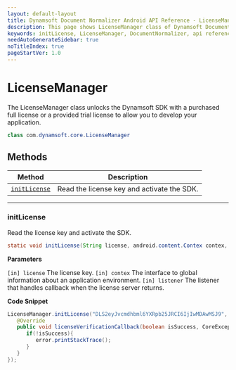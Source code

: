 ```yaml
---
layout: default-layout
title: Dynamsoft Document Normalizer Android API Reference - LicenseManager class
description: This page shows LicenseManager class of Dynamsoft Document Normalizer for Android SDK.
keywords: initLicense, LicenseManager, DocumentNormalizer, api reference, android
needAutoGenerateSidebar: true
noTitleIndex: true
pageStartVer: 1.0
---
```


# LicenseManager

The LicenseManager class unlocks the Dynamsoft SDK with a purchased full license or a provided trial license to allow you to develop your application.

```java
class com.dynamsoft.core.LicenseManager
```

## Methods

  | Method               | Description |
  |----------------------|-------------|
  | [`initLicense`](#initlicense) | Read the license key and activate the SDK. |

  ---

### initLicense

Read the license key and activate the SDK.

```java
static void initLicense(String license, android.content.Contex contex, LicenseVerificationListener listener)
```

**Parameters**

`[in] license` The license key.
`[in] contex` The interface to global information about an application environment.
`[in] listener` The listener that handles callback when the license server returns.

**Code Snippet**

```java
LicenseManager.initLicense("DLS2eyJvcmdhbml6YXRpb25JRCI6IjIwMDAwMSJ9", MainActivity.this, new LicenseVerificationListener() {
   @Override
   public void licenseVerificationCallback(boolean isSuccess, CoreException error) {
      if(!isSuccess){
         error.printStackTrace();
      }
   }
});
```
